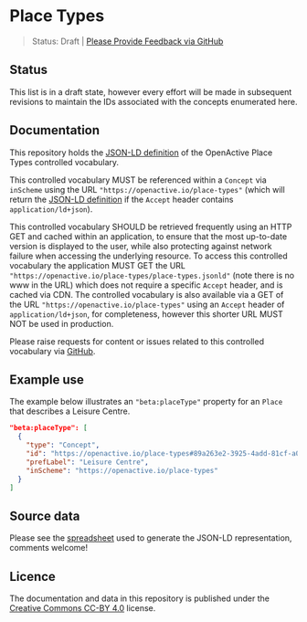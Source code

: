 # Place Types

> Status: Draft | [Please Provide Feedback via GitHub](https://github.com/openactive/place-types/issues)

## Status

This list is in a draft state, however every effort will be made in subsequent revisions to maintain the IDs associated with the concepts enumerated here.

## Documentation

This repository holds the [JSON-LD definition](https://openactive.io/place-types/place-types.jsonld) of the OpenActive Place Types controlled vocabulary.

This controlled vocabulary MUST be referenced within a `Concept` via `inScheme` using the URL `"https://openactive.io/place-types"` (which will return the [JSON-LD definition](https://openactive.io/place-types/place-types.jsonld) if the `Accept` header contains `application/ld+json`).

This controlled vocabulary SHOULD be retrieved frequently using an HTTP GET and cached within an application, to ensure that the most up-to-date version is displayed to the user, while also protecting against network failure when accessing the underlying resource. To access this controlled vocabulary the application MUST GET the URL `"https://openactive.io/place-types/place-types.jsonld"` (note there is no www in the URL) which does not require a specific `Accept` header, and is cached via CDN. The controlled vocabulary is also available via a GET of the URL `"https://openactive.io/place-types"` using an `Accept` header of `application/ld+json`, for completeness, however this shorter URL MUST NOT be used in production.

Please raise requests for content or issues related to this controlled vocabulary via [GitHub](https://github.com/openactive/place-types/issues). 

## Example use

The example below illustrates an `"beta:placeType"` property for an `Place` that describes a Leisure Centre.

```json
"beta:placeType": [
  {
    "type": "Concept",
    "id": "https://openactive.io/place-types#89a263e2-3925-4add-81cf-a0fbdf9542ad",
    "prefLabel": "Leisure Centre",
    "inScheme": "https://openactive.io/place-types"
  }
]
```

## Source data

Please see the [spreadsheet](https://docs.google.com/spreadsheets/d/1R_LiXnTXsUWVPR3TjyG31KokovDTZ5rbqFS2BhxAecE/edit#gid=0) used to generate the JSON-LD representation, comments welcome!


## Licence

The documentation and data in this repository is published under the [Creative Commons CC-BY 4.0](https://creativecommons.org/licenses/by/4.0/) license.

